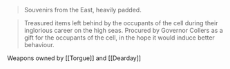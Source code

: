 > Souvenirs from the East, heavily padded.

> Treasured items left behind by the occupants of the cell during their inglorious career on the high seas. Procured by Governor Collers as a gift for the occupants of the cell, in the hope it would induce better behaviour.

 Weapons owned by [[Torgue]] and [[Dearday]]